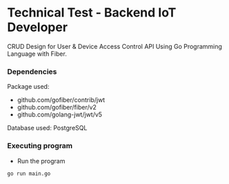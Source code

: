 # Technical Test - Backend IoT Developer

CRUD Design for User & Device Access Control API Using Go Programming Language with Fiber.

### Dependencies

Package used:
* github.com/gofiber/contrib/jwt
* github.com/gofiber/fiber/v2
* github.com/golang-jwt/jwt/v5

Database used: PostgreSQL

### Executing program

* Run the program
```
go run main.go
```
